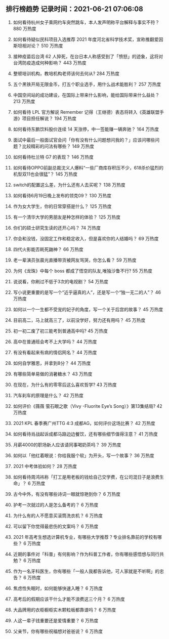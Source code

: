 
## 排行榜趋势 记录时间：2021-06-21 07:06:08
  
  1. 如何看待杭州女子乘网约车突然跳车，本人发声明称平台解释与事实不符？ 880 万热度
    
  2. 如何看待疑似民科项目入选推荐 2021 年度河北省科学技术奖，宣称推翻爱因斯坦相对论？ 510 万热度
    
  3. 接种疫苗后台湾 62 人猝死，在台日本人称感受到了「愤怒」的迹象，这将对台湾防疫造成何种影响？ 443 万热度
    
  4. 整顿培训机构，教培机构老师该何去何从? 284 万热度
    
  5. 五个黑铁开局无限金币，打五个职业选手，用什么战术能胜利？ 257 万热度
    
  6. 中国空间站的成功建设，在国际上带来什么影响，能给国际带来什么益处？ 213 万热度
    
  7. 如何看待 LPL 官方解说 Remember 记得（王继德）表态将转入《英雄联盟手游》项目担任解说？ 194 万热度
    
  8. 如何看待东鹏饮料股价连续 14 天涨停，中一签能赚一辆奔驰？ 164 万热度
    
  9. 面试中最后一般面试官会问「你有没有什么问题想问我的？」应该问哪些问题？比较精彩的问法有哪些？ 149 万热度
    
  10. 如何看待杜兰特 G7 的表现？ 146 万热度
    
  11. 如何看待OPPO前副总裁沈义人爆料“一些厂商库存积压不少，618杀价猛烈的机型双11也会很猛”？ 145 万热度
    
  12. switch的配置这么差，为什么还有人去买呢？ 138 万热度
    
  13. 如何看待6月19日晚上发布的领克09？ 130 万热度
    
  14. 作为女大学生，你的日常穿搭是什么？ 125 万热度
    
  15. 有一个清华大学的男朋友是种怎样的体验？ 125 万热度
    
  16. 你们的硕士研究生读的还开心吗？ 74 万热度
    
  17. 你会和没钱，没固定工作和稳定收入，但是喜欢你的人结婚吗？ 69 万热度
    
  18. 四代火影能否耗死鼬神？ 66 万热度
    
  19. 老一辈演员张晨光直播带货被网友骂哭，你怎么看？ 59 万热度
    
  20. 为何《龙珠》中每个 boss 都成了悟空的队友,唯独沙鲁不行? 55 万热度
    
  21. 说说看，你刷过不低于3次的电视剧？ 54 万热度
    
  22. 写小说更重要的是写一个“近乎逼真的人”，还是写一个“独一无二的人”？ 46 万热度
    
  23. 如何以一个一生都不受宠的妃子的角度，写一个关于后宫的故事？ 45 万热度
    
  24. 目前高二，马上就高三了，以前没学好，努力还有用吗？ 45 万热度
    
  25. 初一初二废了初三能考到普通高中吗? 45 万热度
    
  26. 高中在普通班会考不上大学吗？ 44 万热度
    
  27. 有没有看起来有病的情侣网名？ 44 万热度
    
  28. 如何自学雅思，并拿到8分？ 44 万热度
    
  29. 有哪些简单易做的消暑糖水？ 43 万热度
    
  30. 在现在，为什么有的零零后这么喜欢哲学? 43 万热度
    
  31. 汽车刹车的原理是什么？ 42 万热度
    
  32. 如何评价《薇薇 萤石眼之歌（Vivy -Fluorite Eye’s Song）》第13集结局? 42 万热度
    
  33. 2021 KPL 春季赛广州TTG 4:3 成都AG，如何评价这场比赛？ 42 万热度
    
  34. 如何看待肖战起诉成都马路边边餐饮，还有哪些细节值得注意？ 41 万热度
    
  35. 月薪4000的职场新人应该请同事喝奶茶吗？ 39 万热度
    
  36. 如何以「他红着眼说：你给我服个软」为开头，写一个故事？ 36 万热度
    
  37. 2021 中考体验如何？ 28 万热度
    
  38. 如何看待周鸿祎称「打工是用老板的钱给自己交学费，在公司混日子是浪费生命」？ 6 万热度
    
  39. 古今中外，有没有哪些诗词一眼就惊艳到你？ 6 万热度
    
  40. 护考一次就过的人是怎么备考的？ 6 万热度
    
  41. 为什么有的人不愿意买滚筒洗衣机？ 6 万热度
    
  42. 可以留下你觉得最悲伤的文案吗？ 6 万热度
    
  43. 2021 年高考生想选计算机专业，有哪些大学推荐？专业排名靠前的学校有哪些？ 6 万热度
    
  44. 近期的事件对「科普」有何影响？作为科普工作者，你有哪些感悟想与同行共勉？ 6 万热度
    
  45. 作为一名牙科医生，你有哪些「一般人我都告诉他，可人家就是不听啊」的忠告？ 6 万热度
    
  46. 焦虑性失眠时，如何能够快速入睡？ 6 万热度
    
  47. 高考后的假期应该干什么才能不浪费这三个月？ 6 万热度
    
  48. 大品牌用的衣柜橱柜实木颗粒板都靠谱吗？ 6 万热度
    
  49. 人这一辈子钱重要还是爱情重要？ 6 万热度
    
  50. 父亲节，你有哪些祝福想对爸爸说？ 6 万热度
    